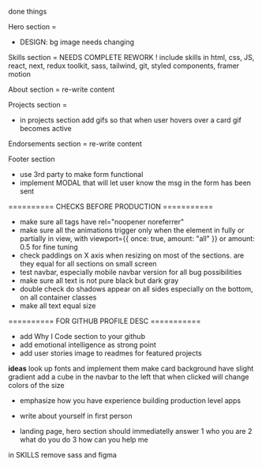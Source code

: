 done things

Hero section =

- DESIGN: bg image needs changing

Skills section = NEEDS COMPLETE REWORK !
include skills in html, css, JS, react, next, redux toolkit, sass, tailwind, git, styled components, framer motion

About section = re-write content

Projects section =

- in projects section add gifs so that when user hovers over a card gif becomes active

Endorsements section = re-write content

Footer section

- use 3rd party to make form functional
- implement MODAL that will let user know the msg in the form has been sent

========== CHECKS BEFORE PRODUCTION ===========

- make sure all <a> tags have rel="noopener noreferrer"
- make sure all the animations trigger only when the element in fully or partially in view, with viewport={{ once: true, amount: "all" }} or amount: 0.5 for fine tuning
- check paddings on X axis when resizing on most of the sections. are they equal for all sections on small screen
- test navbar, especially mobile navbar version for all bug possibilities
- make sure all text is not pure black but dark gray
- double check do shadows appear on all sides especially on the bottom, on all container classes
- make all text equal size

========== FOR GITHUB PROFILE DESC ===========

- add Why I Code section to your github
- add emotional intelligence as strong point
- add user stories image to readmes for featured projects

**ideas**
look up fonts and implement them
make card background have slight gradient
add a cube in the navbar to the left that when clicked will change colors of the size

- emphasize how you have experience building production level apps
- write about yourself in first person

- landing page, hero section should immediatelly answer
  1 who you are
  2 what do you do
  3 how can you help me

in SKILLS remove sass and figma
